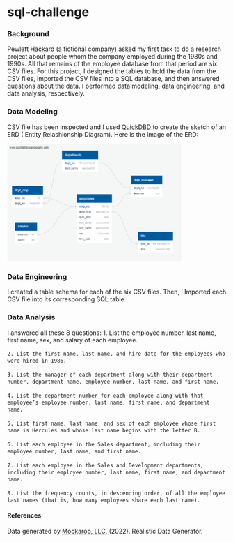 # sql-challenge
### Background
 Pewlett Hackard (a fictional company) asked my first task to do a research project about people whom the company employed during the 1980s and 1990s. All that remains of the employee database from that period are six CSV files.
For this project, I designed the tables to hold the data from the CSV files, imported the CSV files into a SQL database, and then answered questions about the data. I performed data modeling, data engineering, and data analysis, respectively.

### Data Modeling 
CSV file has been inspected and I used  <a href="https://www.quickdatabasediagrams.com/" target="_blank"> QuickDBD </a> to create the sketch of an ERD ( Entity Relashionship Diagram).
Here is the image of the ERD:

<img src="/EmployeeSQL/QuickDBD-Employee Diagram.png" width="400" >

### Data Engineering
I created a table schema for each of the six CSV files. Then, I Imported each CSV file into its corresponding SQL table.

### Data Analysis
I answered all these 8 questions:
    1. List the employee number, last name, first name, sex, and salary of each employee.

    2. List the first name, last name, and hire date for the employees who were hired in 1986.

    3. List the manager of each department along with their department number, department name, employee number, last name, and first name.

    4. List the department number for each employee along with that employee’s employee number, last name, first name, and department name.

    5. List first name, last name, and sex of each employee whose first name is Hercules and whose last name begins with the letter B.

    6. List each employee in the Sales department, including their employee number, last name, and first name.

    7. List each employee in the Sales and Development departments, including their employee number, last name, first name, and department name.

    8. List the frequency counts, in descending order, of all the employee last names (that is, how many employees share each last name).

#### References
Data generated by <a href="https://mockaroo.com/" target="_blank"> Mockaroo, LLC, </a> (2022). Realistic Data Generator.
